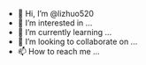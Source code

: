 - 👋 Hi, I’m @lizhuo520
- 👀 I’m interested in ...
- 🌱 I’m currently learning ...
- 💞️ I’m looking to collaborate on ...
- 📫 How to reach me ...

<!---
lizhuo520/lizhuo520 is a ✨ special ✨ repository because its `README.md` (this file) appears on your GitHub profile.
You can click the Preview link to take a look at your changes.
--->
